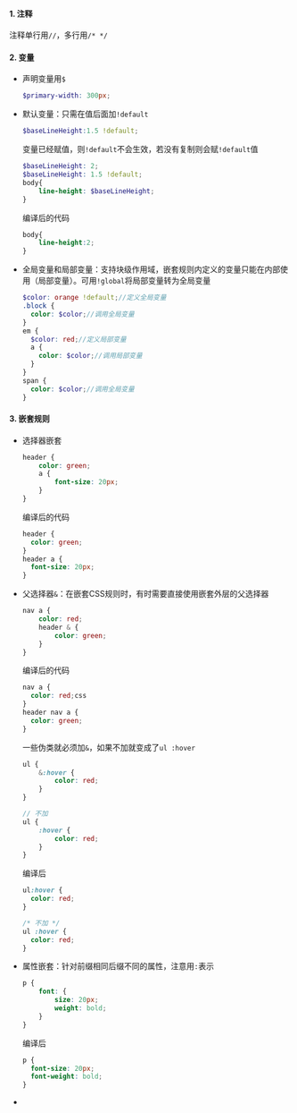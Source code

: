 #### 1. 注释

注释单行用`//`，多行用`/* */`

#### 2. 变量

- 声明变量用`$`

  ```scss
  $primary-width: 300px;
  ```

- 默认变量：只需在值后面加`!default`

  ```scss
  $baseLineHeight:1.5 !default;
  ```

  变量已经赋值，则`!default`不会生效，若没有复制则会赋`!default`值

  ```scss
  $baseLineHeight: 2;
  $baseLineHeight: 1.5 !default;
  body{
      line-height: $baseLineHeight; 
  }
  ```

  编译后的代码

  ```css
  body{
      line-height:2;
  }
  ```

- 全局变量和局部变量：支持块级作用域，嵌套规则内定义的变量只能在内部使用（局部变量）。可用`!global`将局部变量转为全局变量

  ```scss
  $color: orange !default;//定义全局变量
  .block {
    color: $color;//调用全局变量
  }
  em {
    $color: red;//定义局部变量
    a {
      color: $color;//调用局部变量
    }
  }
  span {
    color: $color;//调用全局变量
  }
  ```

#### 3. 嵌套规则

- 选择器嵌套

  ```scss
  header {
      color: green;
      a {
          font-size: 20px;
      }
  }
  ```

  编译后的代码

  ```css
  header {
    color: green;
  }
  header a {
    font-size: 20px;
  }
  ```

- 父选择器`&`：在嵌套CSS规则时，有时需要直接使用嵌套外层的父选择器

  ```scss
  nav a {
      color: red;
      header & {
          color: green;
      }
  }
  ```

  编译后的代码

  ```css
  nav a {
    color: red;css
  }
  header nav a {
    color: green;
  }
  ```

  一些伪类就必须加`&`，如果不加就变成了`ul :hover`

  ```scss
  ul {
      &:hover {
          color: red;
      }
  }
  
  // 不加
  ul {
      :hover {
          color: red;
      }
  }
  ```

  编译后

  ```css
  ul:hover {
    color: red;
  }
  
  /* 不加 */
  ul :hover {
    color: red;
  }
  ```

- 属性嵌套：针对前缀相同后缀不同的属性，注意用`:`表示

  ```scss
  p {
      font: {
          size: 20px;
          weight: bold;
      }
  }
  ```

  编译后

  ```css
  p {
    font-size: 20px;
    font-weight: bold;
  }
  ```

- 

#### 